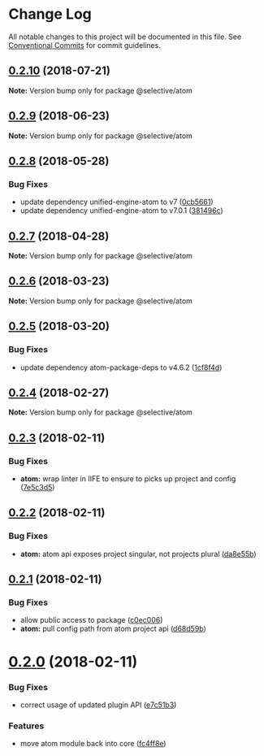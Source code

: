 # Change Log

All notable changes to this project will be documented in this file.
See [Conventional Commits](https://conventionalcommits.org) for commit guidelines.

<a name="0.2.10"></a>

## [0.2.10](https://github.com/ChristianMurphy/selective/compare/v0.2.9...v0.2.10) (2018-07-21)

**Note:** Version bump only for package @selective/atom

<a name="0.2.9"></a>

## [0.2.9](https://github.com/ChristianMurphy/selective/compare/v0.2.8...v0.2.9) (2018-06-23)

**Note:** Version bump only for package @selective/atom

<a name="0.2.8"></a>

## [0.2.8](https://github.com/ChristianMurphy/selective/compare/v0.2.7...v0.2.8) (2018-05-28)

### Bug Fixes

- update dependency unified-engine-atom to v7 ([0cb5661](https://github.com/ChristianMurphy/selective/commit/0cb5661))
- update dependency unified-engine-atom to v7.0.1 ([381496c](https://github.com/ChristianMurphy/selective/commit/381496c))

<a name="0.2.7"></a>

## [0.2.7](https://github.com/ChristianMurphy/selective/compare/v0.2.6...v0.2.7) (2018-04-28)

**Note:** Version bump only for package @selective/atom

<a name="0.2.6"></a>

## [0.2.6](https://github.com/ChristianMurphy/selective/compare/v0.2.5...v0.2.6) (2018-03-23)

**Note:** Version bump only for package @selective/atom

<a name="0.2.5"></a>

## [0.2.5](https://github.com/ChristianMurphy/selective/compare/v0.2.4...v0.2.5) (2018-03-20)

### Bug Fixes

- update dependency atom-package-deps to v4.6.2 ([1cf8f4d](https://github.com/ChristianMurphy/selective/commit/1cf8f4d))

<a name="0.2.4"></a>

## [0.2.4](https://github.com/ChristianMurphy/selective/compare/v0.2.3...v0.2.4) (2018-02-27)

**Note:** Version bump only for package @selective/atom

<a name="0.2.3"></a>

## [0.2.3](https://github.com/ChristianMurphy/selective/compare/v0.2.2...v0.2.3) (2018-02-11)

### Bug Fixes

- **atom:** wrap linter in IIFE to ensure to picks up project and config ([7e5c3d5](https://github.com/ChristianMurphy/selective/commit/7e5c3d5))

<a name="0.2.2"></a>

## [0.2.2](https://github.com/ChristianMurphy/selective/compare/v0.2.1...v0.2.2) (2018-02-11)

### Bug Fixes

- **atom:** atom api exposes project singular, not projects plural ([da8e55b](https://github.com/ChristianMurphy/selective/commit/da8e55b))

<a name="0.2.1"></a>

## [0.2.1](https://github.com/ChristianMurphy/selective/compare/v0.2.0...v0.2.1) (2018-02-11)

### Bug Fixes

- allow public access to package ([c0ec006](https://github.com/ChristianMurphy/selective/commit/c0ec006))
- **atom:** pull config path from atom project api ([d68d59b](https://github.com/ChristianMurphy/selective/commit/d68d59b))

<a name="0.2.0"></a>

# [0.2.0](https://github.com/ChristianMurphy/selective/compare/v0.1.2...v0.2.0) (2018-02-11)

### Bug Fixes

- correct usage of updated plugin API ([e7c51b3](https://github.com/ChristianMurphy/selective/commit/e7c51b3))

### Features

- move atom module back into core ([fc4ff8e](https://github.com/ChristianMurphy/selective/commit/fc4ff8e))
